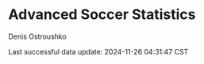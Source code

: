 # Advanced Soccer Statistics
Denis Ostroushko

<!-- gfm -->

Last successful data update: 2024-11-26 04:31:47 CST
